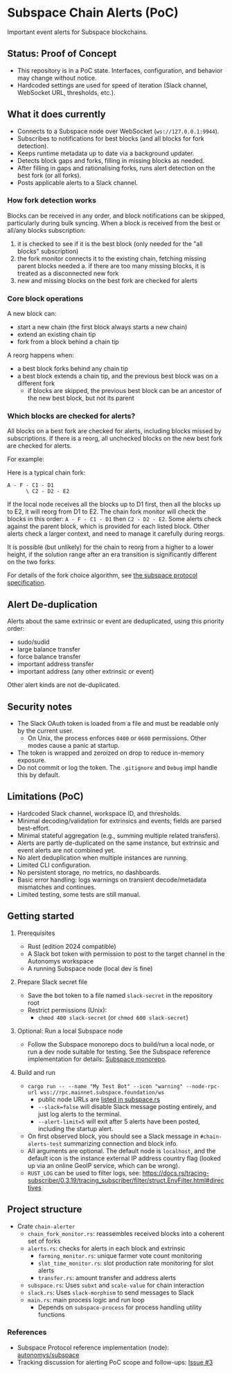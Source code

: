 # Subspace Chain Alerts (PoC)

Important event alerts for Subspace blockchains.

## Status: Proof of Concept

- This repository is in a PoC state. Interfaces, configuration, and behavior may change without notice.
- Hardcoded settings are used for speed of iteration (Slack channel, WebSocket URL, thresholds, etc.).

## What it does currently

- Connects to a Subspace node over WebSocket (`ws://127.0.0.1:9944`).
- Subscribes to notifications for best blocks (and all blocks for fork detection).
- Keeps runtime metadata up to date via a background updater.
- Detects block gaps and forks, filling in missing blocks as needed.
- After filling in gaps and rationalising forks, runs alert detection on the best fork (or all forks).
- Posts applicable alerts to a Slack channel.

### How fork detection works

Blocks can be received in any order, and block notifications can be skipped, particularly during bulk syncing.
When a block is received from the best or all/any blocks subscription:

1. it is checked to see if it is the best block (only needed for the "all blocks" subscription)
2. the fork monitor connects it to the existing chain, fetching missing parent blocks  needed
  a. if there are too many missing blocks, it is treated as a disconnected new fork
3. new and missing blocks on the best fork are checked for alerts
  <!-- TODO: a. some alerts also check side forks -->

### Core block operations

A new block can:

- start a new chain (the first block always starts a new chain)
- extend an existing chain tip
- fork from a block behind a chain tip

A reorg happens when:

- a best block forks behind any chain tip
- a best block extends a chain tip, and the previous best block was on a different fork
  - if blocks are skipped, the previous best block can be an ancestor of the new best block, but not its parent

### Which blocks are checked for alerts?

All blocks on a best fork are checked for alerts, including blocks missed by subscriptions.
If there is a reorg, all unchecked blocks on the new best fork are checked for alerts.

For example:

Here is a typical chain fork:

```text
A - F - C1 - D1
      \ C2 - D2 - E2
```

If the local node receives all the blocks up to D1 first, then all the blocks up to E2, it will reorg from D1 to E2.
The chain fork monitor will check the blocks in this order:
`A - F - C1 - D1` then `C2 - D2 - E2`.
Some alerts check against the parent block, which is provided for each listed block.
Other alerts check a larger context, and need to manage it carefully during reorgs.

It is possible (but unlikely) for the chain to reorg from a higher to a lower height,
if the solution range after an era transition is significantly different on the two forks.

For details of the fork choice algorithm, see [the subspace protocol specification](https://subspace.github.io/protocol-specs/docs/decex/workflow#fork-choice-rule).

## Alert De-duplication

Alerts about the same extrinsic or event are deduplicated, using this priority order:

- sudo/sudid
- large balance transfer
- force balance transfer
- important address transfer
- important address (any other extrinsic or event)

Other alert kinds are not de-duplicated.

## Security notes

- The Slack OAuth token is loaded from a file and must be readable only by the current user.
  - On Unix, the process enforces `0400` or `0600` permissions. Other modes cause a panic at startup.
- The token is wrapped and zeroized on drop to reduce in-memory exposure.
- Do not commit or log the token. The `.gitignore` and `Debug` impl handle this by default.

## Limitations (PoC)

- Hardcoded Slack channel, workspace ID, and thresholds.
- Minimal decoding/validation for extrinsics and events; fields are parsed best-effort.
- Minimal stateful aggregation (e.g., summing multiple related transfers).
- Alerts are partly de-duplicated on the same instance, but extrinsic and event alerts are not combined yet.
- No alert deduplication when multiple instances are running.
- Limited CLI configuration.
- No persistent storage, no metrics, no dashboards.
- Basic error handling: logs warnings on transient decode/metadata mismatches and continues.
- Limited testing, some tests are still manual.

## Getting started

1. Prerequisites

   - Rust (edition 2024 compatible)
   - A Slack bot token with permission to post to the target channel in the Autonomys workspace
   - A running Subspace node (local dev is fine)

2. Prepare Slack secret file

   - Save the bot token to a file named `slack-secret` in the repository root
   - Restrict permissions (Unix):
     - `chmod 400 slack-secret` (or `chmod 600 slack-secret`)

3. Optional: Run a local Subspace node

   - Follow the Subspace monorepo docs to build/run a local node, or run a dev node suitable for testing.
     See the Subspace reference implementation for details: [Subspace monorepo](https://github.com/autonomys/subspace).

4. Build and run
   - `cargo run -- --name "My Test Bot" --icon "warning" --node-rpc-url wss://rpc.mainnet.subspace.foundation/ws`
     - public node URLs are [listed in subspace.rs](https://github.com/autonomys/subspace-chain-alerts/blob/ac33ed7d200a1fdc3b92c1919f7b9cfacfba37c6/chain-alerter/src/subspace.rs#L43-L49)
     - `--slack=false` will disable Slack message posting entirely, and just log alerts to the terminal.
     - `--alert-limit=5` will exit after 5 alerts have been posted, including the startup alert.
   - On first observed block, you should see a Slack message in `#chain-alerts-test` summarizing connection and block info.
   - All arguments are optional. The default node is `localhost`, and the default icon is the instance external IP address country flag (looked up via an online GeoIP service, which can be wrong).
   - `RUST_LOG` can be used to filter logs, see:
     <https://docs.rs/tracing-subscriber/0.3.19/tracing_subscriber/filter/struct.EnvFilter.html#directives>

## Project structure

- Crate `chain-alerter`
  - `chain_fork_monitor.rs`: reassembles received blocks into a coherent set of forks
  - `alerts.rs`: checks for alerts in each block and extrinsic
    - `farming_monitor.rs`: unique farmer vote count monitoring
    - `slot_time_monitor.rs`: slot production rate monitoring for slot alerts
    - `transfer.rs`: amount transfer and address alerts
  - `subspace.rs`: Uses `subxt` and `scale-value` for chain interaction
  - `slack.rs`: Uses `slack-morphism` to send messages to Slack
  - `main.rs`: main process logic and run loop
    - Depends on `subspace-process` for process handling utility functions

### References

- Subspace Protocol reference implementation (node): [autonomys/subspace](https://github.com/autonomys/subspace)
- Tracking discussion for alerting PoC scope and follow-ups: [Issue #3](https://github.com/autonomys/subspace-chain-alerts/issues/3)
